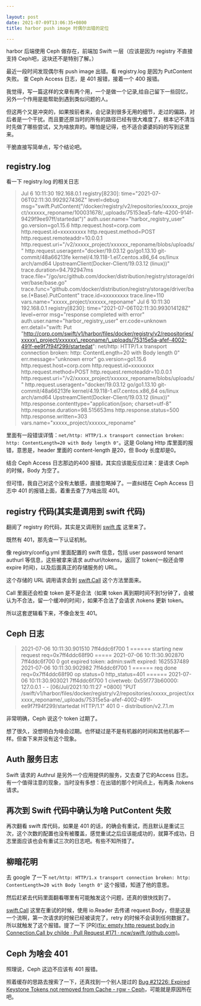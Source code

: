 ```yaml
---

layout: post
date: 2021-07-09T13:06:35+0800
title: harbor push image 时偶尔出错的定位

---
```


harbor 后端使用 Ceph 做存在，前端加 Swift 一层（应该是因为 registry 不直接支持 Ceph吧，这块还不是特别了解。）

最近一段时间发现偶尔有 push image 出错。看 registry.log 是因为 PutContent 失败。 查 Ceph Access 日志，是 401 报错，接着一个 400 报错。

<!--more-->

我觉得，写一篇这样的文章有两个用，一个是做一个记录,给自己留下一些回忆，另外一个作用是能帮助到遇到类似问题的人。

但这两个又是冲突的，如果按前者来，会记录到很多无用的细节，走过的偏路，对后者是一个干扰。而且要还原当时的所有的路径已经有很大难度了，根本记不清当时先做了哪些尝试，又为啥放弃的。哪怕是记得，也不适合婆婆妈妈的写到这里来。

干脆直接写简单点，写个结论吧。

## registry.log

看一下 registry.log 的相关日志

> Jul  6 10:11:30 192.168.0.1 registry[8230]: time="2021-07-06T02:11:30.992927436Z" level=debug msg="swift.PutContent("/docker/registry/v2/repositories/xxxxx\_project/xxxxxx\_reponame/100031678/\_uploads/75153ea5-fafe-4200-914f-9429f9ee97ff/startedat")" auth.user.name="harbor\_registry\_user" go.version=go1.15.6 http.request.host=corp.com http.request.id=xxxxxxxxx http.request.method=POST http.request.remoteaddr=10.0.0.1 http.request.uri="/v2/xxxxx\_project/xxxxxx\_reponame/blobs/uploads/" http.request.useragent="docker/19.03.12 go/go1.13.10 git-commit/48a66213fe kernel/4.19.118-1.el7.centos.x86\_64 os/linux arch/amd64 UpstreamClient(Docker-Client/19.03.12 (linux))" trace.duration=94.792947ms trace.file="/go/src/github.com/docker/distribution/registry/storage/driver/base/base.go" trace.func="github.com/docker/distribution/registry/storage/driver/base.(\*Base).PutContent" trace.id=xxxxxxxxx trace.line=110 vars.name="xxxxx\_project/xxxxxx\_reponame"
> Jul  6 10:11:30 192.168.0.1 registry[8230]: time="2021-07-06T02:11:30.993014128Z" level=error msg="response completed with error" auth.user.name="harbor\_registry\_user" err.code=unknown err.detail="swift: Put "http://corp.com/swift/v1/harbor/files/docker/registry/v2/repositories/xxxxx\_project/xxxxxx\_reponame/\_uploads/75315e5a-afef-4002-491f-ee9f7f94f299/startedat": net/http: HTTP/1.x transport connection broken: http: ContentLength=20 with Body length 0" err.message="unknown error" go.version=go1.15.6 http.request.host=corp.com http.request.id=xxxxxxxx http.request.method=POST http.request.remoteaddr=10.0.0.1 http.request.uri="/v2/xxxxx\_project/xxxxxx\_reponame/blobs/uploads/" http.request.useragent="docker/19.03.12 go/go1.13.10 git-commit/48a66213fe kernel/4.19.118-1.el7.centos.x86\_64 os/linux arch/amd64 UpstreamClient(Docker-Client/19.03.12 (linux))" http.response.contenttype="application/json; charset=utf-8" http.response.duration=98.515653ms http.response.status=500 http.response.written=303 vars.name="xxxxx\_project/xxxxxx\_reponame"

里面有一段错误详情：`net/http: HTTP/1.x transport connection broken: http: ContentLength=20 with Body length 0"`。这是 Golang Http 库里面的报错，意思是，header 里面的 content-length 是20，但 Body 长度却是0。

结合 Ceph Access 日志那边的400 报错，其实应该能反应过来：是请求 Ceph 的时候，Body 为空了。

但可惜，我自己对这个没有太敏感，直接忽略掉了。一直纠结在 Ceph Access 日志中 401 的报错上面，着重去查了为啥出现 401。

## registry 代码(其实是调用到 swift 代码)

翻阅了 registry 的代码，其实是又调用到 [swift 库](https://github.com/ncw/swift) 这里来了。

既然有 401，那先查一下认证机制。

像 registry/config.yml 里面配置的 swift 信息，包括 user password tenant authurl 等信息，这些被拿来请求 authurl/tokens，返回了 token(一般还会带 expire 时间)，以及后面真正的存储服务的 URL。

这个存储的 URL 调用请求会到 [swift.Call](https://github.com/ncw/swift/blob/v2.0.0/swift.go#L708) 这个方法里面来。

Call 里面还会检查 token 是不是合法（如果 token 离到期时间不到1分钟了，会被认为不合法，留一个缓冲的时间），如果不合法了会请求 /tokens 更新 token。

所以这套逻辑看下来，不像会发生 401。

## Ceph 日志

> 2021-07-06 10:11:30.901510 7ff4ddc6f700  1 ====== starting new request req=0x7ff4ddc68f90 =====
> 2021-07-06 10:11:30.902870 7ff4ddc6f700  0 got expired token: admin:swift expired: 1625537489
> 2021-07-06 10:11:30.902982 7ff4ddc6f700  1 ====== req done req=0x7ff4ddc68f90 op status=0 http\_status=401 ======
> 2021-07-06 10:11:30.903021 7ff4ddc6f700  1 civetweb: 0x55f773b60000: 127.0.0.1 - - [06/Jul/2021:10:11:27 +0800] "PUT /swift/v1/harbor/files/docker/registry/v2/repositories/xxxxx\_project/xxxxxx\_reponame/\_uploads/75315e5a-afef-4002-491f-ee9f7f94f299/startedat HTTP/1.1" 401 0 - distribution/v2.7.1.m

非常明确，Ceph 说这个 token 过期了。

想了很久，没想明白为啥会过期。也怀疑过是不是有机器的时间和其他机器不一样。但查下来并没有这个现象。

## Auth 服务日志

Swift 请求的 Authrul 是另外一个应用提供的服务，又去查了它的Access 日志。有一个值得注意的现象，当时没有多想：在出错的那个时间点上，有两条 /tokens 请求。

## 再次到 Swift 代码中确认为啥 PutContent 失败

再次翻看 swift 库代码，如果是 401 的话，的确会有重试，而且默认是重试三次，这个次数的配置也没有被覆盖，感觉重试之后应该能成功的，就算不成功，日志里面应该也会有重试三次的日志吧。有些不知所措了。

## 柳暗花明


去 google 了一下 `net/http: HTTP/1.x transport connection broken: http: ContentLength=20 with Body length 0"` 这个报错，知道了他的意思。

然后赶紧去代码里面翻看哪里有可能触发这个问题，还真的很快找到了。

[swift.Call](https://github.com/ncw/swift/blob/v2.0.0/swift.go#L708) 这里在重试的时候，使用 io.Reader 去传递 request.Body，但是这是一个流啊，第一次请求的时候已经被读完了，retry 的时候不会读到任何数据了。所以就触发了这个报错。提了一下 [PR]([fix: empty http request body in Connection.Call by childe · Pull Request #171 · ncw/swift (github.com)](https://github.com/ncw/swift/pull/171)。

## Ceph 为啥会 401

照理说，Ceph 这边不应该有 401 报错。

照着缓存的思路去搜索了一下，还真找到一个别人提过的 [Bug #21226: Expired Keystone Tokens not removed from Cache - rgw - Ceph](https://tracker.ceph.com/issues/21226)，可能就是原因所在吧。
